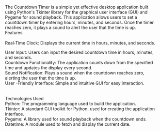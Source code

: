 The Countdown Timer is a simple yet effective desktop application built using Python's Tkinter library for the graphical user interface (GUI) and Pygame for sound playback. This application allows users to set a countdown timer by entering hours, minutes, and seconds. Once the timer reaches zero, it plays a sound to alert the user that the time is up.
<br>
Features
<br>
<br>
Real-Time Clock: Displays the current time in hours, minutes, and seconds.<br>

User Input: Users can input the desired countdown time in hours, minutes, and seconds.<br>
Countdown Functionality: The application counts down from the specified time and updates the display every second.<br>
Sound Notification: Plays a sound when the countdown reaches zero, alerting the user that the time is up.<br>
User -Friendly Interface: Simple and intuitive GUI for easy interaction.<br>
<br><br>
Technologies Used<br>
Python: The programming language used to build the application.<br>
Tkinter: A standard GUI toolkit for Python, used for creating the application interface.<br>
Pygame: A library used for sound playback when the countdown ends.<br>
Datetime: A module used to fetch and display the current date.<br>
